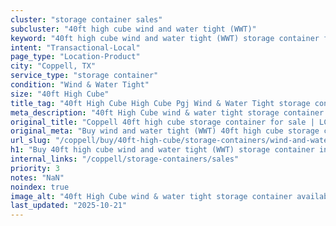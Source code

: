 ```yaml
---
cluster: "storage container sales"
subcluster: "40ft high cube wind and water tight (WWT)"
keyword: "40ft high cube wind and water tight (WWT) storage container for sale Coppell, TX"
intent: "Transactional-Local"
page_type: "Location-Product"
city: "Coppell, TX"
service_type: "storage container"
condition: "Wind & Water Tight"
size: "40ft High Cube"
title_tag: "40ft High Cube High Cube Pgj Wind & Water Tight storage container Sales in Coppell | LC Container"
meta_description: "40ft High Cube wind & water tight storage container sales in Coppell. High cube containers with extra height. Fast delivery, competitive pricing. Serving storage containers area. Quote ID: JT1. Call (214) 524-4168 for your free quote today."
original_title: "Coppell 40ft high cube storage container for sale | LC"
original_meta: "Buy wind and water tight (WWT) 40ft high cube storage container sale with local delivery in Coppell, TX. LC Container — local Since 2003. Request a fast quote today."
url_slug: "/coppell/buy/40ft-high-cube/storage-containers/wind-and-water-tight-wwt"
h1: "Buy 40ft high cube wind and water tight (WWT) storage container in Coppell"
internal_links: "/coppell/storage-containers/sales"
priority: 3
notes: "NaN"
noindex: true
image_alt: "40ft High Cube wind & water tight storage container available for delivery in Coppell"
last_updated: "2025-10-21"
---
```


<!-- TODO: Add unique city/inventory copy, images, and internal links here. -->
